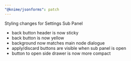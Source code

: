 ```yaml
---
"@knime/jsonforms": patch
---
```


Styling changes for Settings Sub Panel

- back button header is now sticky
- back button is now yellow
- background now matches main node dialogue
- apply/discard buttons are visible when sub panel is open
- button to open side drawer is now more compact

